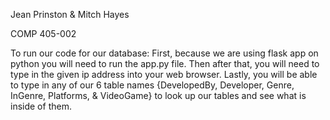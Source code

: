 Jean Prinston & Mitch Hayes

COMP 405-002

To run our code for our database:
First, because we are using flask app on python you will need to run the app.py file.
Then after that, you will need to type in the given ip address into your web browser.
Lastly, you will be able to type in any of our 6 table names {DevelopedBy, Developer, 
Genre, InGenre, Platforms, & VideoGame} to look up our tables 
and see what is inside of them.
